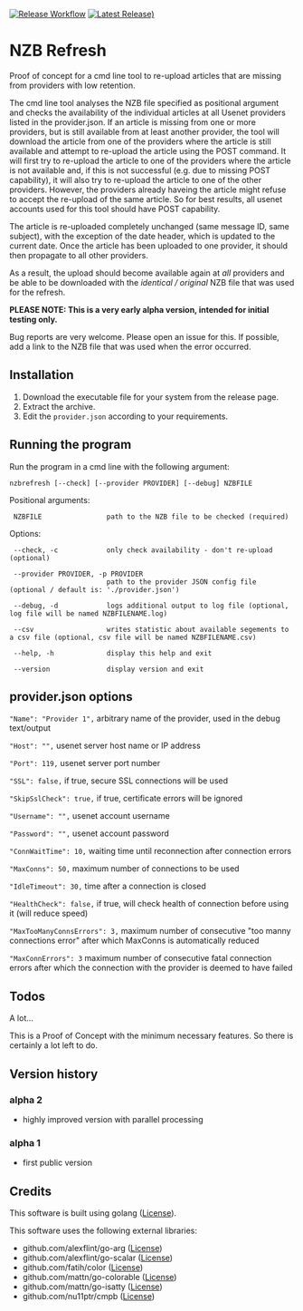[![Release Workflow](https://github.com/Tensai75/nzbrefresh/actions/workflows/build_and_publish.yml/badge.svg?event=release)](https://github.com/Tensai75/nzbrefresh/actions/workflows/build_and_publish.yml)
[![Latest Release)](https://img.shields.io/github/v/release/Tensai75/nzbrefresh?logo=github)](https://github.com/Tensai75/nzbrefresh/releases/latest)

# NZB Refresh
Proof of concept for a cmd line tool to re-upload articles that are missing from providers with low retention.

The cmd line tool analyses the NZB file specified as positional argument and checks the availability of the individual articles at all Usenet providers listed in the provider.json.
If an article is missing from one or more providers, but is still available from at least another provider, the tool will download the article from one of the providers where the article is still available and attempt to re-upload the article using the POST command. It will first try to re-upload the article to one of the providers where the article is not available and, if this is not successful (e.g. due to missing POST capability), it will also try to re-upload the article to one of the other providers. However, the providers already haveing the article might refuse to accept the re-upload of the same article. So for best results, all usenet accounts used for this tool should have POST capability. 

The article is re-uploaded completely unchanged (same message ID, same subject), with the exception of the date header, which is updated to the current date. Once the article has been uploaded to one provider, it should then propagate to all other providers.

As a result, the upload should become available again at *all* providers and be able to be downloaded with the *identical / original* NZB file that was used for the refresh.

__PLEASE NOTE: This is a very early alpha version, intended for initial testing only.__

Bug reports are very welcome. Please open an issue for this. If possible, add a link to the NZB file that was used when the error occurred.

## Installation
1. Download the executable file for your system from the release page.
2. Extract the archive.
3. Edit the `provider.json` according to your requirements.

## Running the program
Run the program in a cmd line with the following argument:

`nzbrefresh [--check] [--provider PROVIDER] [--debug] NZBFILE`

   Positional arguments:
   
     NZBFILE                path to the NZB file to be checked (required)

   Options:
   
     --check, -c            only check availability - don't re-upload (optional)
     
     --provider PROVIDER, -p PROVIDER
                            path to the provider JSON config file (optional / default is: './provider.json')
     
     --debug, -d            logs additional output to log file (optional, log file will be named NZBFILENAME.log)

     --csv                  writes statistic about available segements to a csv file (optional, csv file will be named NZBFILENAME.csv)
     
     --help, -h             display this help and exit
     
     --version              display version and exit
     

## provider.json options
`"Name": "Provider 1",` arbitrary name of the provider, used in the debug text/output

`"Host": "",` usenet server host name or IP address

`"Port": 119,` usenet server port number

`"SSL": false,` if true, secure SSL connections will be used

`"SkipSslCheck": true,` if true, certificate errors will be ignored

`"Username": "",` usenet account username

`"Password": "",` usenet account password

`"ConnWaitTime": 10,` waiting time until reconnection after connection errors

`"MaxConns": 50,` maximum number of connections to be used

`"IdleTimeout": 30,` time after a connection is closed

`"HealthCheck": false,` if true, will check health of connection before using it (will reduce speed)

`"MaxTooManyConnsErrors": 3,` maximum number of consecutive "too manny connections error" after which MaxConns is automatically reduced

`"MaxConnErrors": 3` maximum number of consecutive fatal connection errors after which the connection with the provider is deemed to have failed

## Todos
A lot...

This is a Proof of Concept with the minimum necessary features. 
So there is certainly a lot left to do.

## Version history
### alpha 2
- highly improved version with parallel processing

### alpha 1
- first public version

## Credits
This software is built using golang ([License](https://go.dev/LICENSE)).

This software uses the following external libraries:
- github.com/alexflint/go-arg ([License](https://github.com/alexflint/go-arg/blob/master/LICENSE))
- github.com/alexflint/go-scalar ([License](https://github.com/alexflint/go-scalar/blob/master/LICENSE))
- github.com/fatih/color ([License](https://github.com/fatih/color/blob/main/LICENSE.md))
- github.com/mattn/go-colorable ([License](https://github.com/mattn/go-colorable/blob/master/LICENSE))
- github.com/mattn/go-isatty ([License](https://github.com/mattn/go-isatty/blob/master/LICENSE))
- github.com/nu11ptr/cmpb ([License](https://github.com/nu11ptr/cmpb/blob/master/LICENSE))
